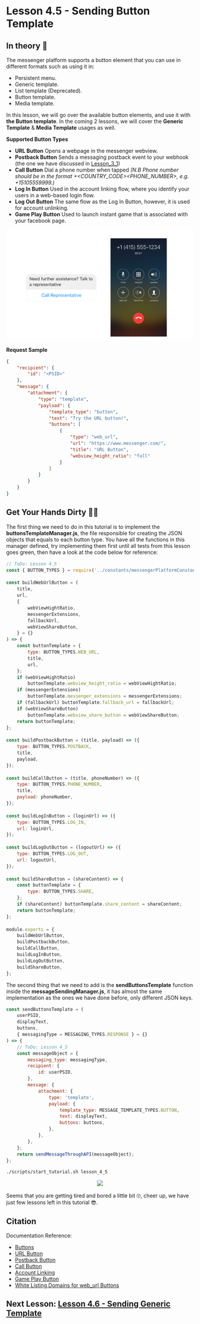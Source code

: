 # Lesson 4.5 - Sending Button Template

## In theory 📖

The messenger platform supports a button element that you can use in different formats such as using it in:

-   Persistent menu.
-   Generic template.
-   List template (Deprecated).
-   Button template.
-   Media template.

In this lesson, we will go over the available button elements, and use it with **the Button template**. In the coming 2 lessons, we will cover the **Generic Template** & **Media Template** usages as well.

**Supported Button Types**

-   **URL Button** Opens a webpage in the messenger webview.
-   **Postback Button** Sends a messaging postback event to your webhook (the one we have discussed in [Lesson_3_1](ds))
-   **Call Button** Dial a phone number when tapped _(N.B Phone number should be in the format +<COUNTRY_CODE><PHONE_NUMBER>, e.g. +15105559999.)_
-   **Log In Button** Used in the account linking flow, where you identify your users in a web-based login flow.
-   **Log Out Button** The same flow as the Log In Button, however, it is used for account unlinking.
-   **Game Play Button** Used to launch instant game that is associated with your facebook page.

![image](images/lesson_4_5_im1.png)

**Request Sample**

```json
{
    "recipient": {
        "id": "<PSID>"
    },
    "message": {
        "attachment": {
            "type": "template",
            "payload": {
                "template_type": "button",
                "text": "Try the URL button!",
                "buttons": [
                    {
                        "type": "web_url",
                        "url": "https://www.messenger.com/",
                        "title": "URL Button",
                        "webview_height_ratio": "full"
                    }
                ]
            }
        }
    }
}
```

## Get Your Hands Dirty 👩‍💻

The first thing we need to do in this tutorial is to implement the **buttonsTemplateManager.js**, the file responsible for creating the JSON objects that equals to each button type. You have all the functions in this manager defined, try implementing them first until all tests from this lesson goes green, then have a look at the code below for reference:

```javascript
// ToDo: Lesson 4_5
const { BUTTON_TYPES } = require('../constants/messengerPlatformConstants');

const buildWebUrlButton = (
    title,
    url,
    {
        webViewHightRatio,
        messengerExtensions,
        fallbackUrl,
        webViewShareButton,
    } = {}
) => {
    const buttonTemplate = {
        type: BUTTON_TYPES.WEB_URL,
        title,
        url,
    };
    if (webViewHightRatio)
        buttonTemplate.webview_height_ratio = webViewHightRatio;
    if (messengerExtensions)
        buttonTemplate.messenger_extensions = messengerExtensions;
    if (fallbackUrl) buttonTemplate.fallback_url = fallbackUrl;
    if (webViewShareButton)
        buttonTemplate.webview_share_button = webViewShareButton;
    return buttonTemplate;
};

const buildPostbackButton = (title, payload) => ({
    type: BUTTON_TYPES.POSTBACK,
    title,
    payload,
});

const buildCallButton = (title, phoneNumber) => ({
    type: BUTTON_TYPES.PHONE_NUMBER,
    title,
    payload: phoneNumber,
});

const buildLogInButton = (loginUrl) => ({
    type: BUTTON_TYPES.LOG_IN,
    url: loginUrl,
});

const buildLogOutButton = (logoutUrl) => ({
    type: BUTTON_TYPES.LOG_OUT,
    url: logoutUrl,
});

const buildShareButton = (shareContent) => {
    const buttonTemplate = {
        type: BUTTON_TYPES.SHARE,
    };
    if (shareContent) buttonTemplate.share_content = shareContent;
    return buttonTemplate;
};

module.exports = {
    buildWebUrlButton,
    buildPostbackButton,
    buildCallButton,
    buildLogInButton,
    buildLogOutButton,
    buildShareButton,
};
```

The second thing that we need to add is the **sendButtonsTemplate** function inside the **messageSendingManager.js**, it has almost the same implementation as the ones we have done before, only different JSON keys.

```javascript
const sendButtonsTemplate = (
    userPSID,
    displayText,
    buttons,
    { messagingType = MESSAGING_TYPES.RESPONSE } = {}
) => {
    // ToDo: Lesson 4_5
    const messageObject = {
        messaging_type: messagingType,
        recipient: {
            id: userPSID,
        },
        message: {
            attachment: {
                type: 'template',
                payload: {
                    template_type: MESSAGE_TEMPLATE_TYPES.BUTTON,
                    text: displayText,
                    buttons: buttons,
                },
            },
        },
    };
    return sendMessageThroughAPI(messageObject);
};
```

```sh
./scripts/start_tutorial.sh lesson_4_5
```

<p align="center">
  <img src="https://media.giphy.com/media/l0Ex4RrzA2LbaJJba/giphy.gif" />
</p>

Seems that you are getting tired and bored a little bit 🙄, cheer up, we have just few lessons left in this tutorial 😎.

## Citation

Documentation Reference:

-   [Buttons](https://developers.facebook.com/docs/messenger-platform/send-messages/buttons)
-   [URL Button](https://developers.facebook.com/docs/messenger-platform/reference/buttons/url)
-   [Postback Button](https://developers.facebook.com/docs/messenger-platform/reference/buttons/postback)
-   [Call Button](https://developers.facebook.com/docs/messenger-platform/reference/buttons/call)
-   [Account Linking](https://developers.facebook.com/docs/messenger-platform/identity/account-linking)
-   [Game Play Button](https://developers.facebook.com/docs/messenger-platform/reference/buttons/game-play)
-   [White Listing Domains for web_url Buttons](https://developers.facebook.com/docs/messenger-platform/reference/messenger-profile-api/domain-whitelisting)

## Next Lesson: [Lesson 4.6 - Sending Generic Template](Lesson_4_6.md)
